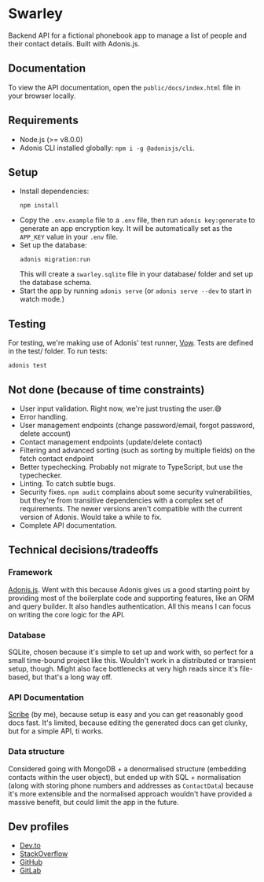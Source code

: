 # Swarley

Backend API for a fictional phonebook app to manage a list of people and their contact details. Built with Adonis.js.

## Documentation
To view the API documentation, open the `public/docs/index.html` file in your browser locally.

## Requirements
- Node.js (>= v8.0.0)
- Adonis CLI installed globally: `npm i -g @adonisjs/cli`.

## Setup
- Install dependencies:
  ```
  npm install
  ```
- Copy the `.env.example` file to a `.env` file, then run `adonis key:generate` to generate an app encryption key. It will be automatically set as the `APP_KEY` value in your `.env` file.
- Set up the database:
  ```
  adonis migration:run
  ```
  This will create a `swarley.sqlite` file in your database/ folder and set up the database schema.
- Start the app by running `adonis serve` (or `adonis serve --dev` to start in watch mode.)

## Testing
For testing, we're making use of Adonis' test runner, [Vow](https://github.com/adonisjs/adonis-vow). Tests are defined in the test/ folder. To run tests:
```
adonis test
``` 

## Not done (because of time constraints)
- User input validation. Right now, we're just trusting the user.😅
- Error handling.
- User management endpoints (change password/email, forgot password, delete account)
- Contact management endpoints (update/delete contact)
- Filtering and advanced sorting (such as sorting by multiple fields) on the fetch contact endpoint
- Better typechecking. Probably not migrate to TypeScript, but use the typechecker.
- Linting. To catch subtle bugs.
- Security fixes. `npm audit` complains about some security vulnerabilities, but they're from transitive dependencies with a complex set of requirements. The newer versions aren't compatible with the current version of Adonis. Would take a while to fix.
- Complete API documentation.

## Technical decisions/tradeoffs
### Framework
[Adonis.js](http://adonisjs.com/). Went with this because Adonis gives us a good starting point by providing most of the boilerplate code and supporting features, like an ORM and query builder. It also handles authentication. All this means I can focus on writing the core logic for the API.

### Database
SQLite, chosen because it's simple to set up and work with, so perfect for a small time-bound project like this. Wouldn't work in a distributed or transient setup, though. Might also face bottlenecks at very high reads since it's file-based, but that's a long way off.

### API Documentation
[Scribe](http://github.com/knuckleswtf/scribe) (by me), because setup is easy and you can get reasonably good docs fast. It's limited, because editing the generated docs can get clunky, but for a simple API, ti works.

### Data structure
Considered going with MongoDB + a denormalised structure (embedding contacts within the user object), but ended up with SQL + normalisation (along with storing phone numbers and addresses as  `ContactData`) because it's more extensible and the normalised approach wouldn't have provided a massive benefit, but could limit the app in the future.

## Dev profiles
- [Dev.to](https://dev.to/shalvah)
- [StackOverflow](https://stackoverflow.com/users/7370522/shalvah)
- [GitHub](https://github.com/shalvah)
- [GitLab](https://gitlab.com/shalvah)